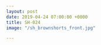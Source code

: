 ```yaml
---
layout: post
date: 2019-04-24 07:00:00 +0000
title: SH-024
image: "/sh_brownshorts_front.jpg"

---
```

